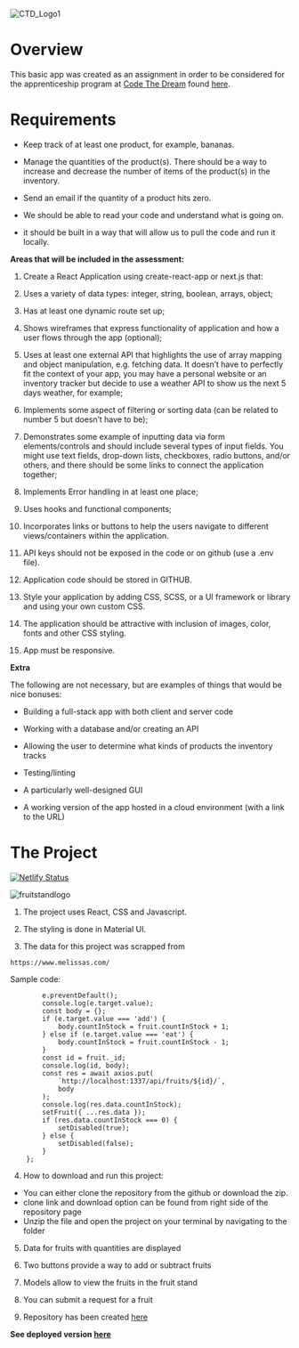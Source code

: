 
![CTD_Logo1](https://user-images.githubusercontent.com/55994508/163671705-1ac3ca46-1f1c-4474-b26b-007ebb019f4d.jpg)

# Overview

This basic app was created as an assignment in order to be considered for the apprenticeship program at [Code The Dream](https://codethedream.org/) found [here](https://codethedream.org/ctd-labs-apprenticeship-application-assignment/).

# Requirements

- Keep track of at least one product, for example, bananas.

- Manage the quantities of the product(s). There should be a way to increase and decrease the number of items of the product(s) in the inventory.

- Send an email if the quantity of a product hits zero.

- We should be able to read your code and understand what is going on.

- it should be built in a way that will allow us to pull the code and run it locally.

**Areas that will be included in the assessment:**

1. Create a React Application using create-react-app  or next.js that:

2. Uses a variety of data types: integer, string, boolean, arrays, object;

3. Has at least one dynamic route set up;

4. Shows wireframes that express functionality of application and how a user flows through the app (optional);

5. Uses at least one external API that highlights the use of array mapping and object manipulation, e.g. fetching data. It doesn’t have to perfectly fit the context of your app, you may have a personal website or an inventory tracker but decide to use a weather API to show us the next 5 days weather, for example;

6. Implements some aspect of filtering or sorting data (can be related to number 5 but doesn’t have to be);

7. Demonstrates some example of inputting data via form elements/controls and should include several types of input fields.  You might use text fields, drop-down lists, checkboxes, radio buttons, and/or others, and there should be some links to connect the application together; 

8. Implements Error handling in at least one place;

9. Uses hooks and functional components;

10. Incorporates links or buttons to help the users navigate to different views/containers within the application.

11. API keys should not be exposed in the code or on github (use a .env file).

12. Application code should be stored in GITHUB.

13. Style your application by adding CSS, SCSS, or a UI framework or library and using your own custom CSS.

14. The application should be attractive with inclusion of images, color, fonts and other CSS styling.

15. App must be responsive.

**Extra**

The following are not necessary, but are examples of things that would be nice bonuses:

- Building a full-stack app with both client and server code

- Working with a database and/or creating an API

- Allowing the user to determine what kinds of products the inventory tracks

- Testing/linting

- A particularly well-designed GUI

- A working version of the app hosted in a cloud environment (with a link to the URL)

# The Project

[![Netlify Status](https://api.netlify.com/api/v1/badges/22f29b1c-c0c6-424b-b464-570e1496d694/deploy-status)](https://app.netlify.com/sites/ctd-fruitstand/deploys)

![fruitstandlogo](https://user-images.githubusercontent.com/55994508/181415630-757d113c-78ab-4ad6-b938-978659e7054c.jpg)

1. The project uses React, CSS and Javascript.

2. The styling is done in Material UI.

3. The data for this project was scrapped from <source below>

`https://www.melissas.com/`

Sample code:

```    const fruitPUT = async (e) => {
        e.preventDefault();
        console.log(e.target.value);
        const body = {};
        if (e.target.value === 'add') {
            body.countInStock = fruit.countInStock + 1;
        } else if (e.target.value === 'eat') {
            body.countInStock = fruit.countInStock - 1;
        }
        const id = fruit._id;
        console.log(id, body);
        const res = await axios.put(
            `http://localhost:1337/api/fruits/${id}/`,
            body
        );
        console.log(res.data.countInStock);
        setFruit({ ...res.data });
        if (res.data.countInStock === 0) {
            setDisabled(true);
        } else {
            setDisabled(false);
        }
    };
```

4. How to download and run this project:
- You can either clone the repository from the github or download the zip.
- clone link and download option can be found from right side of the repository  page
- Unzip the file and open the project on your terminal by navigating to the folder

5. Data for fruits with quantities are displayed

6. Two buttons provide a way to add or subtract fruits

7. Models allow to view the fruits in the fruit stand

8. You can submit a request for a fruit

9. Repository has been created [here](https://github.com/rixiobarrios/ctd-fruitstand)

**See deployed version [here](https://ctd-fruitstand.netlify.app/)**